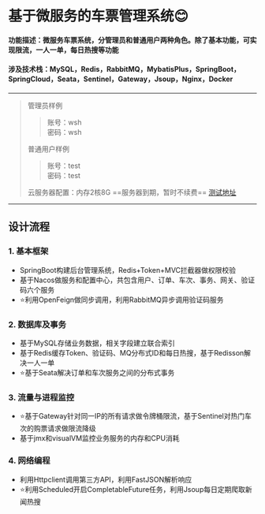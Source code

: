 # 基于微服务的车票管理系统:blush:
#### 功能描述：微服务车票系统，分管理员和普通用户两种角色。除了基本功能，可实现限流，一人一单，每日热搜等功能  
#### 涉及技术栈：MySQL，Redis，RabbitMQ，MybatisPlus，SpringBoot，SpringCloud，Seata，Sentinel，Gateway，Jsoup，Nginx，Docker  
***
>管理员样例
>> 账号：wsh  
>> 密码：wsh
>> 
>普通用户样例  
>> 账号：test  
>> 密码：test
>> 
>云服务器配置：内存2核8G  ==服务器到期，暂时不续费==
>[测试地址](http://123.207.210.137/)    
***
## 设计流程
### 1. 基本框架
+ SpringBoot构建后台管理系统，Redis+Token+MVC拦截器做权限校验
+ 基于Nacos做服务和配置中心，共包含用户、订单、车次、事务、网关、验证码六个服务
+ :star:利用OpenFeign做同步调用，利用RabbitMQ异步调用验证码服务
### 2. 数据库及事务
+ 基于MySQL存储业务数据，相关字段建立联合索引
+ 基于Redis缓存Token、验证码、MQ分布式ID和每日热搜，基于Redisson解决一人一单
+ :star:基于Seata解决订单和车次服务之间的分布式事务
### 3. 流量与进程监控
+ :star:基于Gateway针对同一IP的所有请求做令牌桶限流，基于Sentinel对热门车次的购票请求做限流降级
+ 基于jmx和visualVM监控业务服务的内存和CPU消耗
### 4. 网络编程
+ 利用Httpclient调用第三方API，利用FastJSON解析响应
+ :star:利用Scheduled开启CompletableFuture任务，利用Jsoup每日定期爬取新闻热搜
